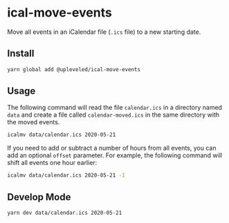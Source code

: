 # ical-move-events

Move all events in an iCalendar file (`.ics` file) to a new starting date.

## Install

```sh
yarn global add @upleveled/ical-move-events
```

## Usage

The following command will read the file `calendar.ics` in a directory named `data` and create a file called `calendar-moved.ics` in the same directory with the moved events.

```sh
icalmv data/calendar.ics 2020-05-21
```

If you need to add or subtract a number of hours from all events, you can add an optional `offset` parameter. For example, the following command will shift all events one hour earlier:

```sh
icalmv data/calendar.ics 2020-05-21 -1
```

## Develop Mode

```sh
yarn dev data/calendar.ics 2020-05-21
```
